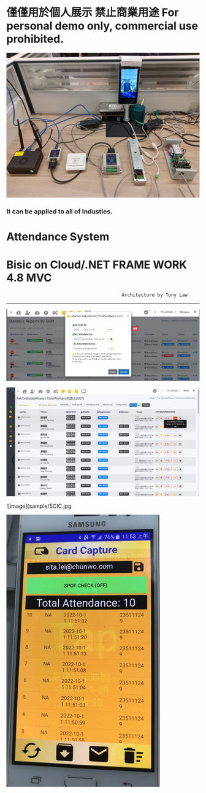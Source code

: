   # 僅僅用於個人展示 禁止商業用途 For personal demo only, commercial use prohibited.

  ![image](/sample/AIBOX_LOT_CONNECTION%201.jpeg)  

 

 ### It can be applied to all of Industies.

# Attendance  System 

# Bisic on Cloud/.NET FRAME WORK 4.8 MVC

                                              Architecture by Tony Law
----------------------------------------------------------------------------------------------


![image](sample/sampleData2.jpg)        
 

![image](sample/4CIC.jpg)

![image](sample/5CIC.jpg

![image](sample/chunho10_400px.jpg)





